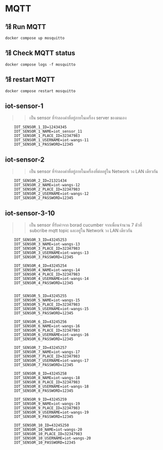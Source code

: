 # MQTT
## วิธี Run MQTT 
```
docker compose up mosquitto
```
## วิธี Check MQTT status
```
docker compose logs -f mosquitto
```
## วิธี restart MQTT
```
docker compose restart mosquitto
```

## iot-sensor-1
>> เป็น sensor ที่จำลองค่าที่อยู่ภายในเครื่อง server ของตนเอง
```
    IOT_SENSOR_1_ID=12434345
    IOT_SENSOR_1_NAME=iot_sensor_11
    IOT_SENSOR_1_PLACE_ID=32347983
    IOT_SENSOR_1_USERNAME=iot-wangs-11
    IOT_SENSOR_1_PASSWORD=12345
```

## iot-sensor-2
>> เป็น sensor ที่จำลองค่าที่อยู่ภายในเครื่องที่ต่ออยู่ใน Network วง LAN เดียวกัน
```
    IOT_SENSOR_2_ID=21321434
    IOT_SENSOR_2_NAME=iot-wangs-12
    IOT_SENSOR_2_PLACE_ID=32347983
    IOT_SENSOR_2_USERNAME=iot-wangs-12
    IOT_SENSOR_2_PASSWORD=12345
```

## iot-sensor-3-10
>> เป็น sensor ที่รับค่าจาก borad cucumber จากเพื่อนจำนวน 7 ตัวที่ subcribe mqtt topic และอยู่ใน Network วง LAN เดียวกัน
```
    IOT_SENSOR_3_ID=43245253
    IOT_SENSOR_3_NAME=iot-wangs-13
    IOT_SENSOR_3_PLACE_ID=32347983
    IOT_SENSOR_3_USERNAME=iot-wangs-13
    IOT_SENSOR_3_PASSWORD=12345

    IOT_SENSOR_4_ID=43245254
    IOT_SENSOR_4_NAME=iot-wangs-14
    IOT_SENSOR_4_PLACE_ID=32347983
    IOT_SENSOR_4_USERNAME=iot-wangs-14
    IOT_SENSOR_4_PASSWORD=12345


    IOT_SENSOR_5_ID=43245255
    IOT_SENSOR_5_NAME=iot-wangs-15
    IOT_SENSOR_5_PLACE_ID=32347983
    IOT_SENSOR_5_USERNAME=iot-wangs-15
    IOT_SENSOR_5_PASSWORD=12345

    IOT_SENSOR_6_ID=43245256
    IOT_SENSOR_6_NAME=iot-wangs-16
    IOT_SENSOR_6_PLACE_ID=32347983
    IOT_SENSOR_6_USERNAME=iot-wangs-16
    IOT_SENSOR_6_PASSWORD=12345

    IOT_SENSOR_7_ID=43245257
    IOT_SENSOR_7_NAME=iot-wangs-17
    IOT_SENSOR_7_PLACE_ID=32347983
    IOT_SENSOR_7_USERNAME=iot-wangs-17
    IOT_SENSOR_7_PASSWORD=12345

    IOT_SENSOR_8_ID=43245258
    IOT_SENSOR_8_NAME=iot-wangs-18
    IOT_SENSOR_8_PLACE_ID=32347983
    IOT_SENSOR_8_USERNAME=iot-wangs-18
    IOT_SENSOR_8_PASSWORD=12345

    IOT_SENSOR_9_ID=43245259
    IOT_SENSOR_9_NAME=iot-wangs-19
    IOT_SENSOR_9_PLACE_ID=32347983
    IOT_SENSOR_9_USERNAME=iot-wangs-19
    IOT_SENSOR_9_PASSWORD=12345

    IOT_SENSOR_10_ID=43245250
    IOT_SENSOR_10_NAME=iot-wangs-20
    IOT_SENSOR_10_PLACE_ID=32347983
    IOT_SENSOR_10_USERNAME=iot-wangs-20
    IOT_SENSOR_10_PASSWORD=12345
```